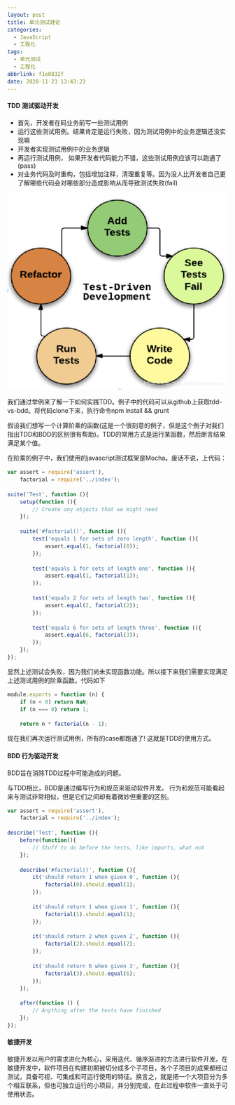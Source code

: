 ```yaml
---
layout: post
title: 单元测试理论
categories:
  - JavaScript
  - 工程化
tags:
  - 单元测试
  - 工程化
abbrlink: f1e8832f
date: 2020-11-23 13:43:23
---
```


#### TDD 测试驱动开发

+ 首先，开发者在码业务前写一些测试用例
+ 运行这些测试用例。结果肯定是运行失败，因为测试用例中的业务逻辑还没实现嘛
+ 开发者实现测试用例中的业务逻辑
+ 再运行测试用例， 如果开发者代码能力不错，这些测试用例应该可以跑通了(pass)
+ 对业务代码及时重构，包括增加注释，清理重复等。因为没人比开发者自己更了解哪些代码会对哪些部分造成影响从而导致测试失败(fail)

![](0001.png)

我们通过举例来了解一下如何实践TDD。例子中的代码可以从github上获取tdd-vs-bdd。将代码clone下来，执行命令npm install && grunt

假设我们想写一个计算阶乘的函数(这是一个很刻意的例子，但是这个例子对我们指出TDD和BDD的区别很有帮助)。TDD的常用方式是运行某函数，然后断言结果满足某个值。

在阶乘的例子中，我们使用的javascript测试框架是Mocha。废话不说，上代码：

```javascript
var assert = require('assert'),
    factorial = require('../index');
 
suite('Test', function (){
    setup(function (){
        // Create any objects that we might need
    });
 
    suite('#factorial()', function (){
        test('equals 1 for sets of zero length', function (){
            assert.equal(1, factorial(0));
        });
 
        test('equals 1 for sets of length one', function (){
            assert.equal(1, factorial(1));
        });
 
        test('equals 2 for sets of length two', function (){
            assert.equal(2, factorial(2));
        });
 
        test('equals 6 for sets of length three', function (){
            assert.equal(6, factorial(3));
        });
    });
});

```

显然上述测试会失败，因为我们尚未实现函数功能。所以接下来我们需要实现满足上述测试用例的阶乘函数。代码如下

```javascript
module.exports = function (n) {
    if (n < 0) return NaN;
    if (n === 0) return 1;
 
    return n * factorial(n - 1);

```

现在我们再次运行测试用例，所有的case都跑通了! 这就是TDD的使用方式。

#### BDD 行为驱动开发

BDD旨在消除TDD过程中可能造成的问题。

与TDD相比，BDD是通过编写行为和规范来驱动软件开发。 行为和规范可能看起来与测试非常相似，但是它们之间却有着微妙但重要的区别。

```javascript
var assert = require('assert'),
    factorial = require('../index');
 
describe('Test', function (){
    before(function(){
        // Stuff to do before the tests, like imports, what not
    });
 
    describe('#factorial()', function (){
        it('should return 1 when given 0', function (){
            factorial(0).should.equal(1);
        });
 
        it('should return 1 when given 1', function (){
            factorial(1).should.equal(1);
        });
 
        it('should return 2 when given 2', function (){
            factorial(2).should.equal(2);
        });
 
        it('should return 6 when given 3', function (){
            factorial(3).should.equal(6);
        });
    });
 
    after(function () {
        // Anything after the tests have finished
    });
});
```

#### 敏捷开发

敏捷开发以用户的需求进化为核心，采用迭代、循序渐进的方法进行软件开发。在敏捷开发中，软件项目在构建初期被切分成多个子项目，各个子项目的成果都经过测试，具备可视、可集成和可运行使用的特征。换言之，就是把一个大项目分为多个相互联系，但也可独立运行的小项目，并分别完成，在此过程中软件一直处于可使用状态。